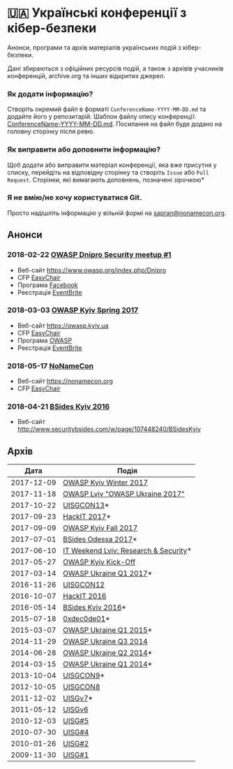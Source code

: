 # 🇺🇦 Українські конференції з кібер-безпеки
Анонси, програми та архів матеріалів українських подій з кібер-безпеки.

Дані збираються з офіційних ресурсів подій, а також з архівів учасників конференцій, archive.org та інших відкритих джерел.

### Як додати інформацію? 
Створіть окремий файл в форматі `ConferenceName-YYYY-MM-DD.md` та додайте його у репозитарій. Шаблон файлу опису конференції: [ConferenceName-YYYY-MM-DD.md](ConferenceName-YYYY-MM-DD.md). Посилання на файл буде додано на головну сторінку після ревю.

### Як виправити або доповнити інформацію?
Щоб додати або виправити матеріал конференції, яка вже присутня у списку, перейдіть на відповідну сторінку та створіть `Issue` або `Pull Request`. Сторінки, які вимагають доповнень, позначені зірочкою*

### Я не вмію/не хочу користуватися Git.
Просто надішліть інформацію у вільній формі на sapran@nonamecon.org.

## Анонси
### 2018-02-22	[OWASP Dnipro Security meetup #1](https://www.owasp.org/index.php/Dnipro)
- Веб-сайт https://www.owasp.org/index.php/Dnipro
- CFP [EasyChair](https://easychair.org/cfp/od_sm1_2018)
- Програма [Facebook](https://www.facebook.com/events/390549114729552/)
- Реєстрація [EventBrite](https://www.eventbrite.com/e/owasp-dnipro-security-meetup-1-tickets-41684751213)

### 2018-03-03	[OWASP Kyiv Spring 2017](https://www.owasp.org/index.php/Kyiv)
- Веб-сайт https://owasp.kyiv.ua
- CFP [EasyChair](https://easychair.org/cfp/OK-Q1-2018)
- Програма [OWASP](https://www.owasp.org/index.php/Kyiv#tab=Future_Events)
- Реєстрація [EventBrite](https://www.eventbrite.com/e/owasp-kyiv-meetup-spring-2018-tickets-41664807561)

### 2018-05-17	[NoNameCon](https://nonamecon.org)
- Веб-сайт https://nonamecon.org
- CFP [EasyChair](https://easychair.org/cfp/NNC2018)

### 2018-04-21	[BSides Kyiv 2016](https://securitybsides.org.ua)
- Веб-сайт http://www.securitybsides.com/w/page/107448240/BSidesKyiv

## Архів
|Дата|Подія|
|---|---|
|2017-12-09|[OWASP Kyiv Winter 2017](events/owaspkyiv-2017-12-02.md)|
|2017-11-18|[OWASP Lviv "OWASP Ukraine 2017"](events/owasplviv-2017-11-18.md)|
|2017-10-22|[UISGCON13](events/uisgcon13-2017-20-22.md)*|
|2017-09-23|[HackIT 2017](events/hackit-2017-09-23.md)*|
|2017-09-09|[OWASP Kyiv Fall 2017](events/owaspkyiv-2017-09-09.md)|
|2017-07-01|[BSides Odessa 2017](events/bsidesodessa-2017-07-01.md)*|
|2017-06-10|[IT Weekend Lviv: Research & Security](events/itweekendlviv-2017-06-10.md)*|
|2017-05-27|[OWASP Kyiv Kick-Off](events/owaspkyiv-2017-05-27.md)|
|2017-03-14|[OWASP Ukraine Q1 2017](events/owaspukraine-2017-03-14.md)*|
|2016-11-26|[UISGCON12](events/uisgcon12-2016-11-26.md)|
|2016-10-07|[HackIT 2016](events/hackit-2016-10-07.md)|
|2016-05-14|[BSides Kyiv 2016](events/bsideskyiv-2016-05-14.md)*|
|2015-07-18|[0xdec0de01](events/0xdec0de01-2015-07-18.md)*|
|2015-03-07|[OWASP Ukraine Q1 2015](events/owaspukraine-2015-03-07.md)*|
|2014-11-29|[OWASP Ukraine Q3 2014](events/owaspukraine-2014-11-29.md)|
|2014-06-28|[OWASP Ukraine Q2 2014](events/owaspukraine-2014-06-28.md)*|
|2014-03-15|[OWASP Ukraine Q1 2014](events/owaspukraine-2014-03-15.md)*|
|2013-10-04|[UISGCON9](events/uisgcon9-2013-10-04.md)*|
|2012-10-05|[UISGCON8](events/uisgcon8-2012-10-05.md)|
|2011-12-02|[UISGv7](events/uisg7-2011-12-02.md)*|
|2011-05-12|[UISGv6](events/uisg6-2011-05-12.md)|
|2010-12-03|[UISG#5](events/uisg5-2010-12-03.md)|
|2010-07-30|[UISG#4](events/uisg4-2010-07-30.md)|
|2010-01-26|[UISG#2](events/uisg2-2010-01-26.md)|
|2009-11-30|[UISG#1](events/uisg1-2009-11-30.md)|